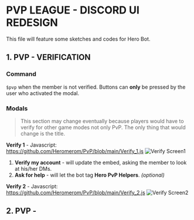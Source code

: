# PVP LEAGUE - DISCORD UI REDESIGN
This file will feature some sketches and codes for Hero Bot.

## 1. PVP - VERIFICATION

### Command
`$pvp` when the member is not verified. Buttons can **only** be pressed by the user who activated the modal.

### Modals
> This section may change eventually because players would have to verify for other game modes not only PvP. The only thing that would change is the title.

**Verify 1** - Javascript: https://github.com/Heromerom/PvP/blob/main/Verify_1.js
![Verify Screen1](https://media.discordapp.net/attachments/884598505170149447/884754003634827314/unknown.png)

1. **Verify my account** - will update the embed, asking the member to look at his/her DMs. 
2. **Ask for help** - will let the bot tag **Hero PvP Helpers**. *(optional)*

**Verify 2** - Javascript: https://github.com/Heromerom/PvP/blob/main/Verify_2.js
![Verify Screen2](https://media.discordapp.net/attachments/884598505170149447/884651839679766538/unknown.png)

## 2. PVP -  
